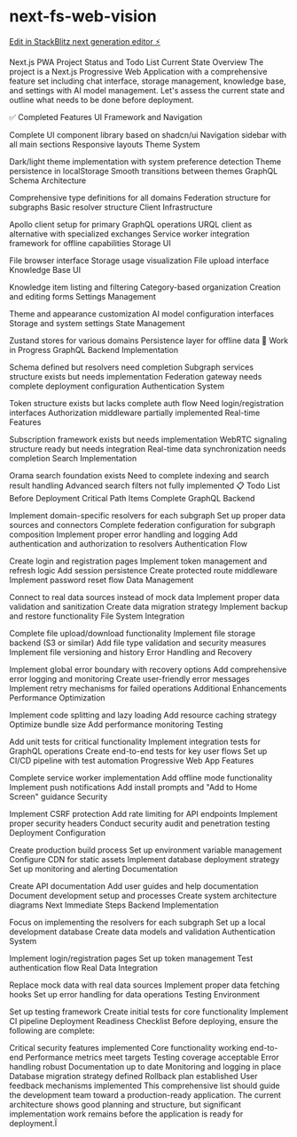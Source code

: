 # next-fs-web-vision

[Edit in StackBlitz next generation editor ⚡️](https://stackblitz.com/~/github.com/jfabraxas/next-fs-web-vision)


Next.js PWA Project Status and Todo List
Current State Overview
The project is a Next.js Progressive Web Application with a comprehensive feature set including chat interface, storage management, knowledge base, and settings with AI model management. Let's assess the current state and outline what needs to be done before deployment.

✅ Completed Features
UI Framework and Navigation

Complete UI component library based on shadcn/ui
Navigation sidebar with all main sections
Responsive layouts
Theme System

Dark/light theme implementation with system preference detection
Theme persistence in localStorage
Smooth transitions between themes
GraphQL Schema Architecture

Comprehensive type definitions for all domains
Federation structure for subgraphs
Basic resolver structure
Client Infrastructure

Apollo client setup for primary GraphQL operations
URQL client as alternative with specialized exchanges
Service worker integration framework for offline capabilities
Storage UI

File browser interface
Storage usage visualization
File upload interface
Knowledge Base UI

Knowledge item listing and filtering
Category-based organization
Creation and editing forms
Settings Management

Theme and appearance customization
AI model configuration interfaces
Storage and system settings
State Management

Zustand stores for various domains
Persistence layer for offline data
🚧 Work in Progress
GraphQL Backend Implementation

Schema defined but resolvers need completion
Subgraph services structure exists but needs implementation
Federation gateway needs complete deployment configuration
Authentication System

Token structure exists but lacks complete auth flow
Need login/registration interfaces
Authorization middleware partially implemented
Real-time Features

Subscription framework exists but needs implementation
WebRTC signaling structure ready but needs integration
Real-time data synchronization needs completion
Search Implementation

Orama search foundation exists
Need to complete indexing and search result handling
Advanced search filters not fully implemented
📋 Todo List Before Deployment
Critical Path Items
Complete GraphQL Backend

Implement domain-specific resolvers for each subgraph
Set up proper data sources and connectors
Complete federation configuration for subgraph composition
Implement proper error handling and logging
Add authentication and authorization to resolvers
Authentication Flow

Create login and registration pages
Implement token management and refresh logic
Add session persistence
Create protected route middleware
Implement password reset flow
Data Management

Connect to real data sources instead of mock data
Implement proper data validation and sanitization
Create data migration strategy
Implement backup and restore functionality
File System Integration

Complete file upload/download functionality
Implement file storage backend (S3 or similar)
Add file type validation and security measures
Implement file versioning and history
Error Handling and Recovery

Implement global error boundary with recovery options
Add comprehensive error logging and monitoring
Create user-friendly error messages
Implement retry mechanisms for failed operations
Additional Enhancements
Performance Optimization

Implement code splitting and lazy loading
Add resource caching strategy
Optimize bundle size
Add performance monitoring
Testing

Add unit tests for critical functionality
Implement integration tests for GraphQL operations
Create end-to-end tests for key user flows
Set up CI/CD pipeline with test automation
Progressive Web App Features

Complete service worker implementation
Add offline mode functionality
Implement push notifications
Add install prompts and "Add to Home Screen" guidance
Security

Implement CSRF protection
Add rate limiting for API endpoints
Implement proper security headers
Conduct security audit and penetration testing
Deployment Configuration

Create production build process
Set up environment variable management
Configure CDN for static assets
Implement database deployment strategy
Set up monitoring and alerting
Documentation

Create API documentation
Add user guides and help documentation
Document development setup and processes
Create system architecture diagrams
Next Immediate Steps
Backend Implementation

Focus on implementing the resolvers for each subgraph
Set up a local development database
Create data models and validation
Authentication System

Implement login/registration pages
Set up token management
Test authentication flow
Real Data Integration

Replace mock data with real data sources
Implement proper data fetching hooks
Set up error handling for data operations
Testing Environment

Set up testing framework
Create initial tests for core functionality
Implement CI pipeline
Deployment Readiness Checklist
Before deploying, ensure the following are complete:

Critical security features implemented
Core functionality working end-to-end
Performance metrics meet targets
Testing coverage acceptable
Error handling robust
Documentation up to date
Monitoring and logging in place
Database migration strategy defined
Rollback plan established
User feedback mechanisms implemented
This comprehensive list should guide the development team toward a production-ready application. The current architecture shows good planning and structure, but significant implementation work remains before the application is ready for deployment.Ï